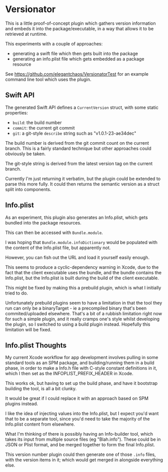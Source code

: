 # Versionator

This is a little proof-of-concept plugin which gathers version information and embeds it into the package/executable, in a way that allows it to be retrieved at runtime.

This experiments with a couple of approaches:

- generating a swift file which then gets built into the package
- generating an info.plist file which gets embedded as a package resource

See https://github.com/elegantchaos/VersionatorTest for an example command line tool which uses the plugin.

## Swift API

The generated Swift API defines a `CurrentVersion` struct, with some static properties:

- `build`: the build number
- `commit`: the current git commit
- `git`: a git-style `describe` string such as "v1.0.1-23-ae34dec"

The build number is derived from the git commit count on the current branch. This is a fairly standard technique but other approaches could obviously be taken.

The git-style string is derived from the latest version tag on the current branch. 

Currently I'm just returning it verbatim, but the plugin could be extended to parse this more fully. It could then returns the semantic version as a struct split into components.


## Info.plist

As an experiment, this plugin also generates an Info.plist, which gets bundled into the package resources.

This can then be accessed with `Bundle.module`.

I was hoping that `Bundle.module.infoDictionary` would be populated with the content of the Info.plist file, but apparently not.

However, you can fish out the URL and load it yourself easily enough.

This seems to produce a cyclic-dependency warning in Xcode, due to the fact that the client executable uses the bundle, and the bundle contains the Info.plist, but the Info.plist is built during the build of the client executable.

This might be fixed by making this a prebuild plugin, which is what I initially tried to do.

Unfortunately prebuild plugins seem to have a limitation in that the tool they run can only be a binaryTarget - ie a precompiled binary that's been commited/uploaded elsewhere. That's a bit of a rubbish limitation right now for such a simple plugin, and it really cramps one's style whilst developing the plugin, so I switched to using a build plugin instead. Hopefully this limitation will be fixed.   

## Info.plist Thoughts

My current Xcode workflow for app development involves pulling in some standard tools as an SPM package, and building/running them in a build phase, in order to make a Info.h file with C-style constant definitions in it, which I then set as the INFOPLIST_PREFIX_HEADER in Xcode.
 
This works ok, but having to set up the build phase, and have it bootstrap building the tool, is all a bit clunky.

It would be great if I could replace it with an approach based on SPM plugins instead.

I like the idea of injecting values into the Info.plist, but I expect you'd want that to be a separate tool, since you'd need to take the majority of the Info.plist content from elsewhere.

What I'm thinking of there is possibly having an Info-builder tool, which takes its input from multiple source files (eg "Blah.info"). These could be in JSON or Plist format, and be merged together to form the final Info.plist.

This version number plugin could then generate one of those `.info` files, with the version items in it; which would get merged in alongside everything else.
 
